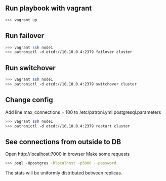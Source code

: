 ## Run playbook with vagrant
```bash
>>> vagrant up
```

## Run failover
```bash
>>> vagrant ssh node1
>>> patronictl -d etcd://10.10.0.4:2379 failover cluster
```

## Run switchover
```bash
>>> vagrant ssh node1
>>> patronictl -d etcd://10.10.0.4:2379 switchover cluster
```

## Change config
Add line max_connections = 100 to /etc/patroni.yml postgresql.parameters
```bash
>>> vagrant ssh node1
>>> patronictl -d etcd://10.10.0.4:2379 restart cluster
```

## See connections from outside to DB
Open http://localhost:7000 in browser
Make some requests
```bash
>>> psql -Upostgres -hlocalhost -p5000 --password
```
The stats will be uniformly distributed between replicas.

